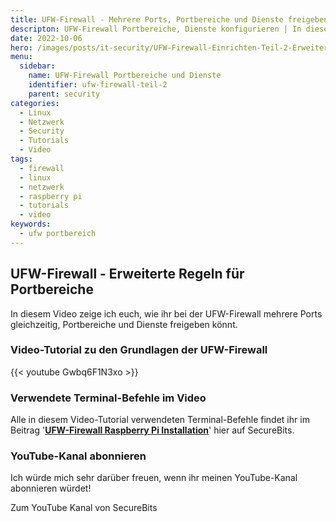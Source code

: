 ```yaml
---
title: UFW-Firewall - Mehrere Ports, Portbereiche und Dienste freigeben
descripton: UFW-Firewall Portbereiche, Dienste konfigurieren | In diesem Video zeige ich euch, wie ihr die erweiterten Einstellungen konfiguriert.
date: 2022-10-06
hero: /images/posts/it-security/UFW-Firewall-Einrichten-Teil-2-Erweiterte-Regeln-2.png
menu:
  sidebar:
    name: UFW-Firewall Portbereiche und Dienste
    identifier: ufw-firewall-teil-2
    parent: security
categories:
  - Linux
  - Netzwerk
  - Security
  - Tutorials
  - Video
tags:
  - firewall
  - linux
  - netzwerk
  - raspberry pi
  - tutorials
  - video
keywords:
  - ufw portbereich
---
```


## UFW-Firewall - Erweiterte Regeln für Portbereiche

In diesem Video zeige ich euch, wie ihr bei der UFW-Firewall mehrere Ports gleichzeitig, Portbereiche und Dienste freigeben könnt.

### Video-Tutorial zu den Grundlagen der UFW-Firewall

{{< youtube Gwbq6F1N3xo >}}

### Verwendete Terminal-Befehle im Video

Alle in diesem Video-Tutorial verwendeten Terminal-Befehle findet ihr im Beitrag '**[UFW-Firewall Raspberry Pi Installation](https://secure-bits.org/ufw-firewall-raspberry-pi/)**' hier auf SecureBits.

### YouTube-Kanal abonnieren

Ich würde mich sehr darüber freuen, wenn ihr meinen YouTube-Kanal abonnieren würdet!

Zum YouTube Kanal von SecureBits
